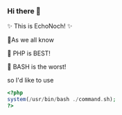 ### Hi there 👋

<!--
**ywnsya/EchoNoch** is a ✨ _special_ ✨ repository because its `README.md` (this file) appears on your GitHub profile.

Here are some ideas to get you started:

- 🔭 I’m currently working on ...
- 🌱 I’m currently learning ...
- 👯 I’m looking to collaborate on ...
- 🤔 I’m looking for help with ...
- 💬 Ask me about ...
- 📫 How to reach me: ...
- 😄 Pronouns: ...
- ⚡ Fun fact: ...
-->

✨ This is EchoNoch! ✨ 

🤔As we all know

🐘 PHP is BEST!

🐚 BASH is the worst!

so I'd like to use   

```php
<?php  
system(/usr/bin/bash ./command.sh);  
?>  
```
